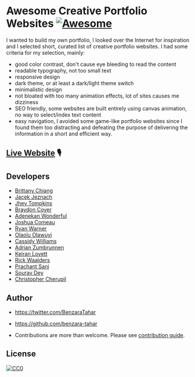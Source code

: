 # Awesome Creative Portfolio Websites [![Awesome](https://cdn.rawgit.com/sindresorhus/awesome/d7305f38d29fed78fa85652e3a63e154dd8e8829/media/badge.svg)](https://github.com/sindresorhus/awesome)

I wanted to build my own portfolio, I looked over the Internet for inspiration and I selected short, curated list of creative portfolio websites.
I had some criteria for my selection, mainly:

- good color contrast, don't cause eye bleeding to read the content
- readable typography, not too small text
- responsive design
- dark theme, or at least a dark/light theme switch
- minimalistic design
- not bloated with too many animation effects, lot of sites causes me dizziness
- SEO friendly, some websites are built entirely using canvas animation, no way to select/index text content
- easy navigation, I avoided some game-like portfolio websites since I found them too distracting and defeating the purpose of delivering the information in a short and efficient way.

## [Live Website](https://awesome-portfolios.vercel.app/) 🎙

## Developers

- [Brittany Chiang](https://brittanychiang.com)
- [Jacek Jeznach](https://jacekjeznach.com)
- [Jhey Tompkins](https://jhey.dev)
- [Braydon Coyer](https://braydoncoyer.dev)
- [Adenekan Wonderful](https://www.codewonders.dev)
- [Joshua Comeau](https://www.joshwcomeau.com)
- [Ryan Warner](https://ryan.warner.codes.)
- [Olaolu Olawuyi](https://olaolu.dev)
- [Cassidy Williams](https://cassidoo.co)
- [Adrian Zumbrunnen](https://azumbrunnen.me)
- [Keiran Lovett](https://keiranlovett.com)
- [Rick Waalders](https://www.rickwaalders.com)
- [Prachant Sani](https://prashantsani.com)
- [Sourav Dey](https://www.souravdey.space)
- [Christopher Cherupil](https://cherupil.com)

## Author

- https://twitter.com/BenzaraTahar
- https://github.com/benzara-tahar

- Contributions are more than welcome. Please see [contribution guide](contribution.md).

## License

[![CC0](https://licensebuttons.net/p/zero/1.0/88x31.png)](https://creativecommons.org/publicdomain/zero/1.0/)
